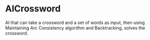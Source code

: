 # AICrossword
AI that can take a crossword and a set of words as input, then using Maintaining Arc Consistency algorithm and Backtracking, solves the crossword.
